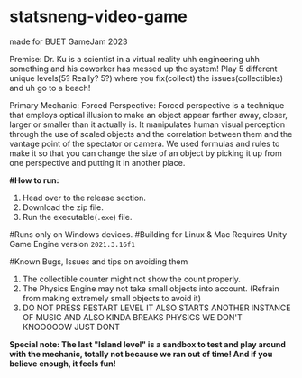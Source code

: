 # statsneng-video-game
made for BUET GameJam 2023

Premise: Dr. Ku is a scientist in a virtual reality uhh engineering uhh something and his coworker has messed up the system! Play 5 different unique levels(5? Really? 5?) where you fix(collect) the issues(collectibles) and uh go to a beach!

Primary Mechanic:
Forced Perspective: Forced perspective is a technique that employs optical illusion to make an object appear farther away, closer, larger or smaller than it actually is. It manipulates human visual perception through the use of scaled objects and the correlation between them and the vantage point of the spectator or camera. We used formulas and rules to make it so that you can change the size of an object by picking it up from one perspective and putting it in another place.
 
**#How to run:**
1. Head over to the release section.
2. Download the zip file.
3. Run the executable(`.exe`) file.


#Runs only on Windows devices.
#Building for Linux & Mac
Requires Unity Game Engine version `2021.3.16f1`

#Known Bugs, Issues and tips on avoiding them
1. The collectible counter might not show the count properly.
2. The Physics Engine may not take small objects into account. (Refrain from making extremely small objects to avoid it)
3. DO NOT PRESS RESTART LEVEL IT ALSO STARTS ANOTHER INSTANCE OF MUSIC AND ALSO KINDA BREAKS PHYSICS WE DON'T KNOOOOOW JUST DONT

__Special note: The last "Island level" is a sandbox to test and play around with the mechanic, totally not because we ran out of time! And if you believe enough, it feels fun!__
